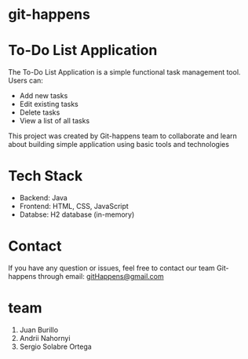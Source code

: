 # git-happens
# To-Do List Application

The To-Do List Application is a simple functional task management tool. Users can:

- Add new tasks
- Edit existing tasks
- Delete tasks
- View a list of all tasks

This project was created by Git-happens team to collaborate and learn about building simple application using basic tools and technologies

# Tech Stack
- Backend: Java
- Frontend: HTML, CSS, JavaScript
- Databse: H2 database (in-memory)

# Contact
If you have any question or issues, feel free to contact our team Git-happens through email: gitHappens@gmail.com

# team
1. Juan Burillo
2. Andrii Nahornyi
3. Sergio Solabre Ortega